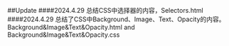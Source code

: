##Update
####2024.4.29
总结CSS中选择器的内容，Selectors.html
####2024.4.29
总结了CSS中Background、Image、Text、Opacity的内容。
Background&Image&Text&Opacity.html and Background&Image&Text&Opacity.css